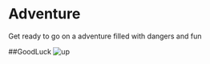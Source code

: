 # Adventure
Get ready to go on a adventure filled with dangers and fun

##GoodLuck
![up](https://github.com/DestructaNova/Adventure/assets/137428597/3bc4e00d-f2a4-4d5f-8325-c9eeea2e2193)

